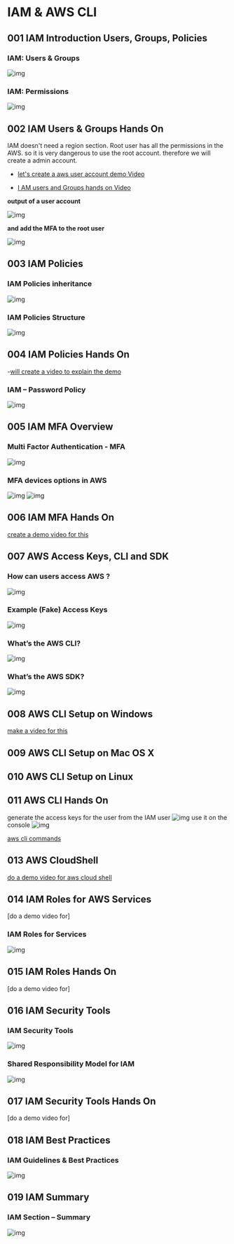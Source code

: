 # IAM & AWS CLI

## 001 IAM Introduction Users, Groups, Policies

### IAM: Users & Groups

![img](./../images/19.png)

### IAM: Permissions

![img](./../images/21.png)

## 002 IAM Users & Groups Hands On

IAM doesn't need a region section.
Root user has all the permissions in the AWS.
so it is very dangerous to use the root account.
therefore we will create a admin account.

- [let's create a aws user account demo Video](https://youtu.be/zGy8gXw1vGg)

- [I AM users and Groups hands on Video](https://youtu.be/UsaELQ6SPb0)

**output of a user account**

![img](./../images/71.png)

**and add the MFA to the root user**

![img](./../images/72.png)

## 003 IAM Policies

### IAM Policies inheritance

![img](./../images/22.png)

### IAM Policies Structure

![img](./../images/23.png)

## 004 IAM Policies Hands On

-[will create a video to explain the demo]()

### IAM – Password Policy

![img](./../images/24.png)

## 005 IAM MFA Overview

### Multi Factor Authentication - MFA

![img](./../images/25.png)

### MFA devices options in AWS

![img](./../images/26.png)
![img](./../images/27.png)

## 006 IAM MFA Hands On

[create a demo video for this]()

## 007 AWS Access Keys, CLI and SDK

### How can users access AWS ?

![img](./../images/28.png)

### Example (Fake) Access Keys

![img](./../images/29.png)

### What’s the AWS CLI?

![img](./../images/30.png)

### What’s the AWS SDK?

![img](./../images/31.png)

## 008 AWS CLI Setup on Windows

[make a video for this]()

## 009 AWS CLI Setup on Mac OS X

## 010 AWS CLI Setup on Linux

## 011 AWS CLI Hands On

generate the access keys for the user
from the IAM user
![img](./../images/38.png)
use it on the console
![img](./../images/37.png)

[aws cli commands](https://whimsical.com/aws-cli-AeMCssSbxJiWcjzggETqq1@2Ux7TurymN7CSZ7QwNKD)

## 013 AWS CloudShell

[do a demo video for aws cloud shell]()

## 014 IAM Roles for AWS Services

[do a demo video for]

### IAM Roles for Services

![img](./../images/32.png)

## 015 IAM Roles Hands On

[do a demo video for]

## 016 IAM Security Tools

### IAM Security Tools

![img](./../images/33.png)

### Shared Responsibility Model for IAM

![img](./../images/35.png)

## 017 IAM Security Tools Hands On

[do a demo video for]

## 018 IAM Best Practices

### IAM Guidelines & Best Practices

![img](./../images/34.png)

## 019 IAM Summary

### IAM Section – Summary

![img](./../images/36.png)
